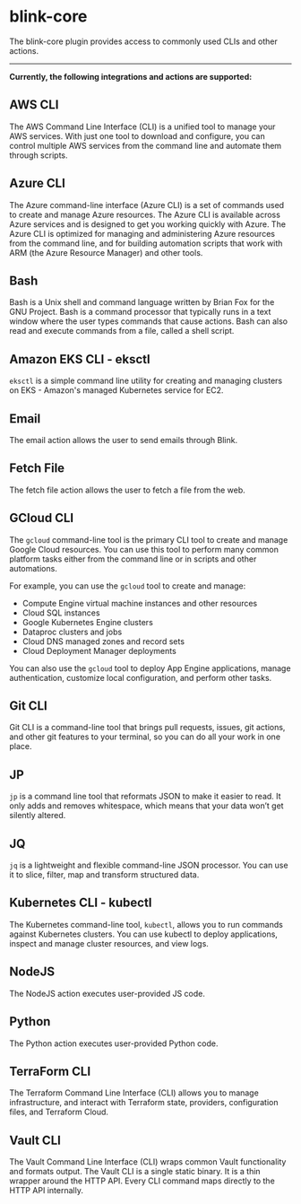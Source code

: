 # blink-core
The blink-core plugin provides access to commonly used CLIs and other actions.

---
**Currently, the following integrations and actions are supported:**

## AWS CLI
The AWS Command Line Interface (CLI) is a unified tool to manage your AWS services. With just one tool to download and configure, you can control multiple AWS services from the command line and automate them through scripts.

## Azure CLI
The Azure command-line interface (Azure CLI) is a set of commands used to create and manage Azure resources. The Azure CLI is available across Azure services and is designed to get you working quickly with Azure. The Azure CLI is optimized for managing and administering Azure resources from the command line, and for building automation scripts that work with ARM (the Azure Resource Manager) and other tools.

## Bash
Bash is a Unix shell and command language written by Brian Fox for the GNU Project. Bash is a command processor that typically runs in a text window where the user types commands that cause actions. Bash can also read and execute commands from a file, called a shell script.

## Amazon EKS CLI - eksctl
`eksctl` is a simple command line utility for creating and managing clusters on EKS - Amazon's managed Kubernetes service for EC2.

## Email
The email action allows the user to send emails through Blink.

## Fetch File
The fetch file action allows the user to fetch a file from the web.

## GCloud CLI
The  `gcloud`  command-line tool is the primary CLI tool to create and manage Google Cloud resources. You can use this tool to perform many common platform tasks either from the command line or in scripts and other automations.

For example, you can use the  `gcloud`  tool to create and manage:
-   Compute Engine virtual machine instances and other resources
-   Cloud SQL instances
-   Google Kubernetes Engine clusters
-   Dataproc clusters and jobs
-   Cloud DNS managed zones and record sets
-   Cloud Deployment Manager deployments

You can also use the  `gcloud`  tool to deploy App Engine applications, manage authentication, customize local configuration, and perform other tasks.

## Git CLI
Git CLI is a command-line tool that brings pull requests, issues, git actions, and other git features to your terminal, so you can do all your work in one place.

## JP
`jp` is a command line tool that reformats JSON to make it easier to read. It only adds and removes whitespace, which means that your data won’t get silently altered.

## JQ
`jq` is a lightweight and flexible command-line JSON processor. You can use it to slice, filter, map and transform structured data.

## Kubernetes CLI - kubectl
The Kubernetes command-line tool, `kubectl`, allows you to run commands against Kubernetes clusters. You can use kubectl to deploy applications, inspect and manage cluster resources, and view logs.

## NodeJS
The NodeJS action executes user-provided JS code.

## Python
The Python action executes user-provided Python code.

## TerraForm CLI
The Terraform Command Line Interface (CLI) allows you to manage infrastructure, and interact with Terraform state, providers, configuration files, and Terraform Cloud.

## Vault CLI
The Vault Command Line Interface (CLI) wraps common Vault functionality and formats output. The Vault CLI is a single static binary. It is a thin wrapper around the HTTP API. Every CLI command maps directly to the HTTP API internally.